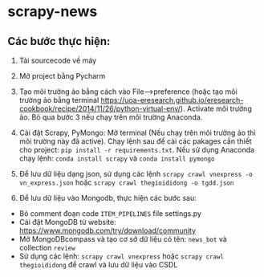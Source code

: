 # scrapy-news
## Các bước thực hiện:
1. Tải sourcecode về máy
2. Mở project bằng Pycharm
3. Tạo môi trường ảo bằng cách vào File-->preference (hoặc tạo môi trường ảo bằng terminal https://uoa-eresearch.github.io/eresearch-cookbook/recipe/2014/11/26/python-virtual-env/).  Activate môi trường ảo.
Bỏ qua bước 3 nếu chạy trên môi trường Anaconda.

4. Cài đặt Scrapy, PyMongo: Mở terminal (Nếu chạy trên môi trường ảo thì môi trường này đã active). Chạy lệnh sau để cài các pakages cần thiết cho project:
```pip install -r requirements.txt```. Nếu sử dụng Anaconda chạy lệnh: ```conda install scrapy``` và ```conda install pymongo```

5. Để lưu dữ liệu dạng json, sử dụng các lệnh
```scrapy crawl vnexpress -o vn_express.json``` hoặc ```scrapy crawl thegioididong -o tgdd.json``` 

6. Để lưu dữ liệu vào Mongodb, thực hiện các bước sau:
- Bỏ comment đoạn code ```ITEM_PIPELINES```  file settings.py
- Cài đặt MongoDB từ website: <link>https://www.mongodb.com/try/download/community</link>
- Mở MongoDBcompass và tạo cơ sở dữ liệu có tên: ```news_bot``` và collection ```review```
- Sử dụng các lệnh: ```scrapy crawl vnexpress``` hoặc ```scrapy crawl thegioididong``` để crawl và lưu dữ liệu vào CSDL  